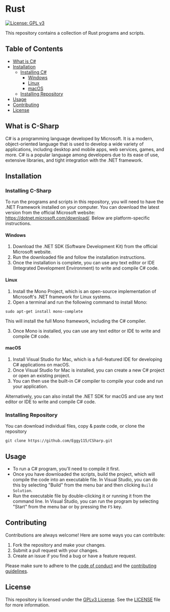 # Rust

[![License: GPL v3](https://img.shields.io/badge/License-GPLv3-blue.svg)](https://www.gnu.org/licenses/gpl-3.0)

This repository contains a collection of Rust programs and scripts.

## Table of Contents
- [What is C#](#what-is-c-sharp)   
- [Installation](#installation)
  - [Installing C#](#installing-c-sharp)    
    - [Windows](#windows)
    - [Linux](#linux)
    - [macOS](#macOS)  
  - [Installing Repository](#installing-repository)  
- [Usage](#usage)
- [Contributing](#contributing)
- [License](#license)

## What is C-Sharp

C# is a programming language developed by Microsoft. It is a modern, object-oriented language that is used to develop a wide variety of applications, including desktop and mobile apps, web services, games, and more. C# is a popular language among developers due to its ease of use, extensive libraries, and tight integration with the .NET framework.

## Installation

### Installing C-Sharp

To run the programs and scripts in this repository, you will need to have the .NET Framework installed on your computer. You can download the latest version from the official Microsoft website: https://dotnet.microsoft.com/download/. Below are platform-specific instructions.

#### Windows

1. Download the .NET SDK (Software Development Kit) from the official Microsoft website.
2. Run the downloaded file and follow the installation instructions.
3. Once the installation is complete, you can use any text editor or IDE (Integrated Development Environment) to write and compile C# code.

#### Linux

1. Install the Mono Project, which is an open-source implementation of Microsoft's .NET framework for Linux systems.
2. Open a terminal and run the following command to install Mono:

```
sudo apt-get install mono-complete
```

This will install the full Mono framework, including the C# compiler.

3. Once Mono is installed, you can use any text editor or IDE to write and compile C# code.

#### macOS

1. Install Visual Studio for Mac, which is a full-featured IDE for developing C# applications on macOS.
2. Once Visual Studio for Mac is installed, you can create a new C# project or open an existing project.
3. You can then use the built-in C# compiler to compile your code and run your application.

Alternatively, you can also install the .NET SDK for macOS and use any text editor or IDE to write and compile C# code.

### Installing Repository

You can download individual files, copy & paste code, or clone the repository

```
git clone https://github.com/Eggy115/CSharp.git
```
      
## Usage

- To run a C# program, you'll need to compile it first.       
- Once you have downloaded the scripts, build the project, which will compile the code into an executable file. In Visual Studio, you can do this by selecting "Build" from the menu bar and then clicking `Build Solution`.     
- Run the executable file by double-clicking it or running it from the command line. In Visual Studio, you can run the program by selecting "Start" from the menu bar or by pressing the `F5` key.    

## Contributing

Contributions are always welcome! Here are some ways you can contribute:

1. Fork the repository and make your changes. 
2. Submit a pull request with your changes.
3. Create an issue if you find a bug or have a feature request.

Please make sure to adhere to the [code of conduct](CODE_OF_CONDUCT.md) and the [contributing guidelines](CONTRIBUTING.md).

## License

This repository is licensed under the [GPLv3 License](https://www.gnu.org/licenses/gpl-3.0.html). See the [LICENSE](LICENSE) file for more information.
